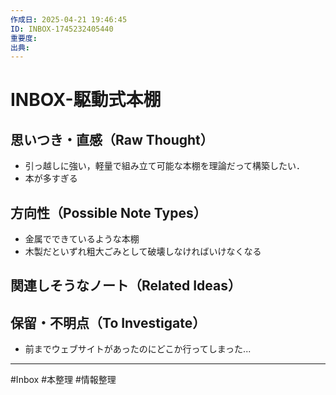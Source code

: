 ```yaml
---
作成日: 2025-04-21 19:46:45
ID: INBOX-1745232405440
重要度: 
出典:
---
```


# INBOX-駆動式本棚

## 思いつき・直感（Raw Thought）

- 引っ越しに強い，軽量で組み立て可能な本棚を理論だって構築したい．
- 本が多すぎる

## 方向性（Possible Note Types）

- 金属でできているような本棚
- 木製だといずれ粗大ごみとして破壊しなければいけなくなる
## 関連しそうなノート（Related Ideas）



## 保留・不明点（To Investigate）

- 前までウェブサイトがあったのにどこか行ってしまった...

---
#Inbox #本整理 #情報整理 